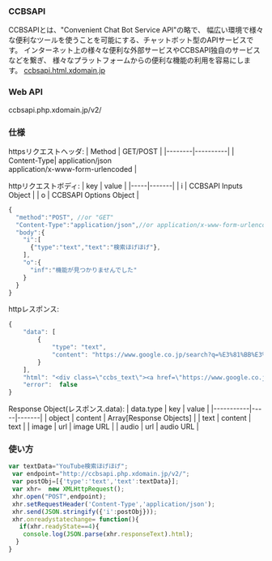 ### CCBSAPI
CCBSAPIとは、"Convenient Chat Bot Service API"の略で、 幅広い環境で様々な便利なツールを使うことを可能にする、チャットボット型のAPIサービスです。
インターネット上の様々な便利な外部サービスやCCBSAPI独自のサービスなどを繋ぎ、 様々なプラットフォームからの便利な機能の利用を容易にします。
<a href="ccbsapi.html.xdomain.jp">ccbsapi.html.xdomain.jp</a>

### Web API

ccbsapi.php.xdomain.jp/v2/

### 仕様

httpsリクエストヘッダ:
| Method | GET/POST |
|--------|----------|
| Content-Type| application/json <br> application/x-www-form-urlencoded |

httpリクエストボディ:
| key | value |
|-----|-------|
| i | CCBSAPI Inputs Object |
| o | CCBSAPI Options Object |

```JavaScript
{
  "method":"POST", //or "GET"
  "Content-Type":"application/json",//or application/x-www-form-urlencoded
  "body":{
    "i":[
      {"type":"text","text":"検索ほげほげ"},
    ],
    "o":{
      "inf":"機能が見つかりませんでした"
    }
  }
}
```

httpレスポンス:
```JavaScript
{
    "data": [
        {
            "type": "text",
            "content": "https://www.google.co.jp/search?q=%E3%81%BB%E3%81%92%E3%81%BB%E3%81%92"
        }
    ],
    "html": "<div class=\"ccbs_text\"><a href=\"https://www.google.co.jp/search?q=%E3%81%BB%E3%81%92%E3%81%BB%E3%81%92\">https://www.google.co.jp/search?q=%E3%81%BB%E3%81%92%E3%81%BB%E3%81%92</a></div>",
    "error":  false
}
```

Response Object(レスポンス.data):
| data.type | key | value |
|-----------|-----|-------|
| object | content | Array[Response Objects] |
| text | content | text |
| image | url | image URL |
| audio | url | audio URL |


### 使い方
```JavaScript
var textData="YouTube検索ほげほげ";
 var endpoint="http://ccbsapi.php.xdomain.jp/v2/";
 var postObj=[{'type':'text','text':textData}];
 var xhr=  new XMLHttpRequest();
 xhr.open("POST",endpoint);
 xhr.setRequestHeader('Content-Type','application/json');
 xhr.send(JSON.stringify({'i':postObj}));
 xhr.onreadystatechange= function(){
   if(xhr.readyState==4){
    console.log(JSON.parse(xhr.responseText).html);
  }
}
```
